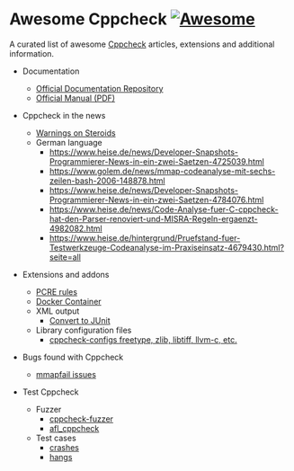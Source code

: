 # Awesome Cppcheck [![Awesome](https://awesome.re/badge.svg)](https://awesome.re)
A curated list of awesome [Cppcheck](https://github.com/danmar/cppcheck) articles, extensions and additional information.

- Documentation
  - [Official Documentation Repository](https://github.com/danmar/cppcheck-htdocs)
  - [Official Manual (PDF)](http://cppcheck.sourceforge.net/manual.pdf)

- Cppcheck in the news
  - [Warnings on Steroids](https://hackaday.com/2018/12/12/warnings-on-steroids-static-code-analysis-tools/)
  - German language
    - https://www.heise.de/news/Developer-Snapshots-Programmierer-News-in-ein-zwei-Saetzen-4725039.html
    - https://www.golem.de/news/mmap-codeanalyse-mit-sechs-zeilen-bash-2006-148878.html
    - https://www.heise.de/news/Developer-Snapshots-Programmierer-News-in-ein-zwei-Saetzen-4784076.html
    - https://www.heise.de/news/Code-Analyse-fuer-C-cppcheck-hat-den-Parser-renoviert-und-MISRA-Regeln-ergaenzt-4982082.html
    - https://www.heise.de/hintergrund/Pruefstand-fuer-Testwerkzeuge-Codeanalyse-im-Praxiseinsatz-4679430.html?seite=all
- Extensions and addons
  - [PCRE rules](https://github.com/pfultz2/cppcheck-rules)
  - [Docker Container](https://github.com/uilianries/docker-cppcheck)
  - XML output
     - [Convert to JUnit](https://github.com/johnthagen/cppcheck-junit)
  - Library configuration files
     - [cppcheck-configs freetype, zlib, libtiff, llvm-c, etc.](https://github.com/lioncash/cppcheck-configs)

- Bugs found with Cppcheck
  - [mmapfail issues](https://github.com/hannob/mmapfail)
    
- Test Cppcheck 
  - Fuzzer
    - [cppcheck-fuzzer](https://github.com/pfultz2/cppcheck-fuzzer)
    - [afl_cppcheck](https://github.com/orbitcowboy/afl_cppcheck)
  - Test cases
    - [crashes](https://github.com/orbitcowboy/cppcheck_crash_files)
    - [hangs](https://github.com/orbitcowboy/cppcheck_hang_files)
    
